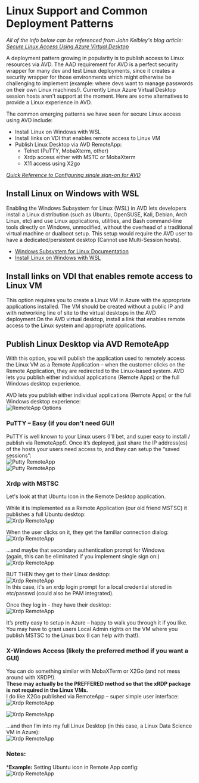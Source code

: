 # Linux Support and Common Deployment Patterns
*All of the info below can be referenced from John Kelbley's blog article: [Secure Linux Access Using Azure Virtual Desktop](https://techcommunity.microsoft.com/t5/azure-architecture-blog/secure-linux-access-using-azure-virtual-desktop/ba-p/3793575)*

A deployment pattern growing in popularity is to publish access to Linux resources via AVD.  The AAD requirement for AVD is a perfect security wrapper for many dev and test Linux deployments, since it creates a security wrapper for those environments which might otherwise be challenging to implement (example:  where devs want to manage passwords on their own Linux machines!). Currently Linux Azure Virtual Desktop session hosts aren't support at the moment. Here are some alternatives to provide a Linux experience in AVD.
 
The common emerging patterns we have seen for secure Linux access using AVD include:
- Install Linux on Windows with WSL
- Install links on VDI that enables remote access to Linux VM 
- Publish Linux Desktop via AVD RemoteApp:
  - Telnet (PuTTY, MobaXterm, other)
  - Xrdp access either with MSTC or MobaXterm
  - X11 access using X2go
  
  
*[Quick Reference to Configuring single sign-on for AVD](https://learn.microsoft.com/en-us/azure/virtual-desktop/configure-single-sign-on)*

## Install Linux on Windows with WSL
Enabling the Windows Subsystem for Linux (WSL) in AVD lets developers install a Linux distribution (such as Ubuntu, OpenSUSE, Kali, Debian, Arch Linux, etc) and use Linux applications, utilities, and Bash command-line tools directly on Windows, unmodified, without the overhead of a traditional virtual machine or dualboot setup. This setup would require the AVD user to have a dedicated/persistent desktop (Cannot use Multi-Session hosts).

- [Windows Subsystem for Linux Documentation](https://learn.microsoft.com/en-us/windows/wsl/)
- [Install Linux on Windows with WSL](https://learn.microsoft.com/en-us/windows/wsl/install)

## Install links on VDI that enables remote access to Linux VM 
This option requires you to create a Linux VM in Azure with the appropriate applications installed. The VM should be created without a public IP and with networking line of site to the virtual desktops in the AVD deployment.On the AVD virtual desktop, install a link that enables remote access to the Linux system and appropriate applications.

## Publish Linux Desktop via AVD RemoteApp
With this option, you will publish the application used to remotely access the Linux VM as a Remote Application – when the customer clicks on the Remote Application, they are redirected to the Linux-based system. AVD lets you publish either individual applications (Remote Apps) or the full Windows desktop experience.

AVD lets you publish either individual applications (Remote Apps) or the full Windows desktop experience:  
![RemoteApp Options](/Diagrams/remote_app_1.jpg)  

### PuTTY – Easy (if you don’t need GUI!
PuTTY is well known to your Linux users (I’ll bet, and super easy to install / publish via RemoteApp!).
Once it’s deployed, just share the IP address(es) of the hosts your users need access to, and they can setup the “saved sessions”:  
![Putty RemoteApp](/Diagrams/putty_remote_app_1.jpg)  
![Putty RemoteApp](/Diagrams/putty_remote_app_2.jpg) 

### Xrdp with MSTSC
Let's look at that Ubuntu Icon in the Remote Desktop application.  
  
While it is implemented as a Remote Application (our old friend MSTSC) it publishes a full Ubuntu desktop:  
![Xrdp RemoteApp](/Diagrams/xrdp_w_mstsc_1.jpg)  
  
When the user clicks on it, they get the familiar connection dialog:  
![Xrdp RemoteApp](/Diagrams/xrdp_w_mstsc_2.jpg)  
  
...and maybe that secondary authentication prompt for Windows  
(again, this can be eliminated if you implement single sign on:)  
![Xrdp RemoteApp](/Diagrams/xrdp_w_mstsc_3.jpg)  
 
BUT THEN they get to their Linux desktop:  
![Xrdp RemoteApp](/Diagrams/xrdp_w_mstsc_4.jpg)  
In this case, it's an xrdp login prompt for a local credential stored in etc/passwd (could also be PAM integrated).  
  
Once they log in - they have their desktop:  
![Xrdp RemoteApp](/Diagrams/xrdp_w_mstsc_5.jpg)  
  
It’s pretty easy to setup in Azure – happy to walk you through it if you like.
You may have to grant users Local Admin rights on the VM where you publish MSTSC to the Linux box (I can help with that!).  

### X-Windows Access (likely the preferred method if you want a GUI)
You can do something similar with MobaXTerm or X2Go (and not mess around with XRDP!).  
**These may actually be the PREFFERED method so that the xRDP package is not required in the Linux VMs.**  
I do like X2Go published via RemoteApp – super simple user interface:  
![Xrdp RemoteApp](/Diagrams/x-windows_1.jpg)  
  
![Xrdp RemoteApp](/Diagrams/x-windows_2.jpg)  
  
…and then I’m into my full Linux Desktop (in this case, a Linux Data Science VM in Azure):  
![Xrdp RemoteApp](/Diagrams/x-windows_3.jpg)  
  
### Notes:
***Example:** Setting Ubuntu icon in Remote App config:  
![Xrdp RemoteApp](/Diagrams/ubuntu_remote_app_icon.png)  
